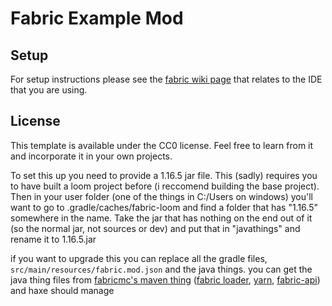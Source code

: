 # Fabric Example Mod

## Setup

For setup instructions please see the [fabric wiki page](https://fabricmc.net/wiki/tutorial:setup) that relates to the IDE that you are using.

## License

This template is available under the CC0 license. Feel free to learn from it and incorporate it in your own projects.

To set this up you need to provide a 1.16.5 jar file. This (sadly) requires you to have built a loom project before (i reccomend building the base project).
Then in your user folder (one of the things in C:/Users on windows) you'll want to go to .gradle/caches/fabric-loom and find a folder that has "1.16.5" somewhere in the name. Take the jar that has nothing on the end out of it (so the normal jar, not sources or dev) and put that in "javathings" and rename it to 1.16.5.jar

if you want to upgrade this you can replace all the gradle files, `src/main/resources/fabric.mod.json` and the java things. you can get the java thing files from [fabricmc's maven thing](https://maven.fabricmc.net/) ([fabric loader](https://maven.fabricmc.net/net/fabricmc/fabric-loader/), [yarn](https://maven.fabricmc.net/net/fabricmc/yarn/), [fabric-api](https://maven.fabricmc.net/net/fabricmc/fabric-api/fabric-api/)) and haxe should manage